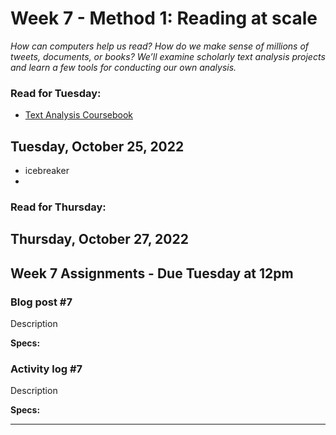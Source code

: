 # Week 7 - Method 1: Reading at scale
*How can computers help us read? How do we make sense of millions of tweets, documents, or books? We’ll examine scholarly text analysis projects and learn a few tools for conducting our own analysis.*

### Read for Tuesday:

* [Text Analysis Coursebook](http://walshbr.com/textanalysiscoursebook/)

## Tuesday, October 25, 2022

* icebreaker
* 

### Read for Thursday:

## Thursday, October 27, 2022

## Week 7 Assignments - Due Tuesday at 12pm


### Blog post #7
Description

**Specs:** 

### Activity log #7 
Description

**Specs:** 

--- 
